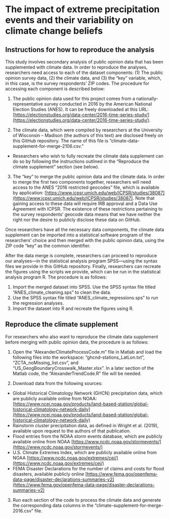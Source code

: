 # The impact of extreme precipitation events and their variability on climate change beliefs

## Instructions for how to reproduce the analysis

This study involves secondary analysis of public opinion data that has been supplemented with climate data. In order to reproduce the analyses, researchers need access to each of the dataset components: (1) The public opinion survey data, (2) the climate data, and (3) the “key” variable, which, in this case, is the survey respondents’ ZIP codes. The procedure for accessing each component is described below:

1. The public opinion data used for this project comes from a nationally-representative survey conducted in 2016 by the American National Election Studies (ANES). It can be freely downloaded at this URL: [https://electionstudies.org/data-center/2016-time-series-study/](https://electionstudies.org/data-center/2016-time-series-study/). 

2. The climate data, which were compiled by researchers at the University of Wisconsin – Madison (the authors of this text) are disclosed freely on this GitHub repository. The name of this file is “climate-data-supplement-for-merge-2106.csv.”
  - Researchers who wish to fully recreate the climate data supplement can do so by following the instructions outlined in the “Reproduce the climate supplement” section (see below).

3. The “key” to merge the public opinion data and the climate data. In order to merge the first two components together, researchers will need access to the ANES “2016 restricted geocodes” file, which is available by application: [https://www.icpsr.umich.edu/web/ICPSR/studies/38087](https://www.icpsr.umich.edu/web/ICPSR/studies/38087). Note that gaining access to these data will require IRB approval and a Data Use Agreement with ICPSR. The existence of these restrictions pertaining to the survey respondents’ geocode data means that we have neither the right nor the desire to publicly disclose these data on GitHub.

Once researchers have all the necessary data components, the climate data supplement can be imported into a statistical software program of the researchers’ choice and then merged with the public opinion data, using the ZIP code “key” as the common identifier. 

After the data merge is complete, researchers can proceed to reproduce our analyses—in the statistical analysis program SPSS—using the syntax files we provide in this GitHub repository. Finally, researchers can recreate the figures using the scripts we provide, which can be run in the statistical analysis program R. The procedure is as follows:

1. Import the merged dataset into SPSS. Use the SPSS syntax file titled “ANES_climate_cleaning.sps” to clean the data. 
2. Use the SPSS syntax file titled “ANES_climate_regressions.sps” to run the regression analyses.
3. Import the dataset into R and recreate the figures using R.


## Reproduce the climate supplement

For researchers who also want to reproduce the climate data supplement before merging with public opinion data, the procedure is as follows:

1. Open the “AlexanderClimateProcessCode.m” file in Matlab and load the following files into the workspace: “ghcnd-stations_LatLon.txt”, “ZCTA_noMissing_list.csv”, and “US_GeogBoundaryCrosswalk_Master.xlsx”. In a later section of the Matlab code, the “AlexanderTrendCode.R” file will be needed.

2. Download data from the following sources:

  - Global Historical Climatology Network (GHCN) precipitation data, which are publicly available online from NOAA: [https://www.ncei.noaa.gov/products/land-based-station/global-historical-climatology-network-daily](https://www.ncei.noaa.gov/products/land-based-station/global-historical-climatology-network-daily)
- Rainstorm cluster precipitation data, as defined in Wright et al. (2019), available upon request to the authors of that publication.
- Flood entries from the NOAA storm events database, which are publicly available online from NOAA [https://www.ncdc.noaa.gov/stormevents/](https://www.ncdc.noaa.gov/stormevents/)
- U.S. Climate Extremes Index, which are publicly available online from NOAA [https://www.ncdc.noaa.gov/extremes/cei/](https://www.ncdc.noaa.gov/extremes/cei/) 
- FEMA Disaster Declarations for the number of claims and costs for flood disasters, available publicly online [https://www.fema.gov/openfema-data-page/disaster-declarations-summaries-v2](https://www.fema.gov/openfema-data-page/disaster-declarations-summaries-v2) 

3. Run each section of the code to process the climate data and generate the corresponding data columns in the “climate-supplement-for-merge-2016.csv” file.

